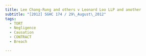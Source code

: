 ```yaml
---
title: Lee Chang-Rung and others v Leonard Loo LLP and another
subtitle: "[2012] SGHC 174 / 29\_August\_2012"
tags:
  - TORT
  - Negligence
  - Causation
  - CONTRACT
  - Breach

---
```


